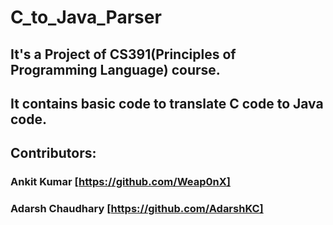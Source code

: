 # C_to_Java_Parser

## It's a Project of CS391(Principles of Programming Language) course.
## It contains basic code to translate C code to Java code.

## Contributors:
### Ankit Kumar [https://github.com/Weap0nX]
### Adarsh Chaudhary [https://github.com/AdarshKC]

